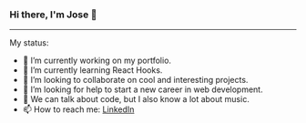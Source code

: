 ### Hi there, I'm Jose 👋

---

My status:

- 🔭 I’m currently working on my portfolio.
- 🌱 I’m currently learning React Hooks.
- 👯 I’m looking to collaborate on cool and interesting projects.
- 🤔 I’m looking for help to start a new career in web development. 
- 💬 We can talk about code, but I also know a lot about music.
- 📫 How to reach me: [LinkedIn](linkedin.com/in/joseantonio-casado)
